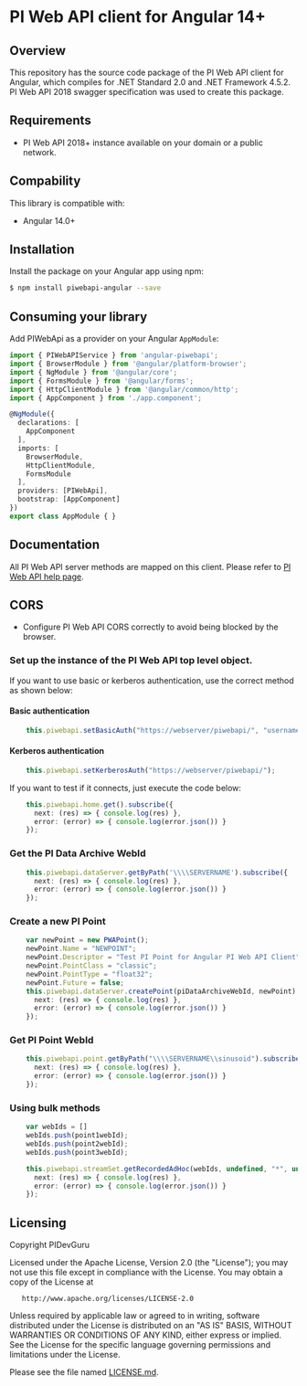 PI Web API client for Angular 14+
===

## Overview
This repository has the source code package of the PI Web API client for Angular, which compiles for .NET Standard 2.0 and .NET Framework 4.5.2. PI Web API 2018 swagger specification was used to create this package.


## Requirements

 - PI Web API 2018+ instance available on your domain or a public network.


## Compability

This library is compatible with:

 - Angular 14.0+

## Installation

Install the package on your Angular app using npm:

```bash
$ npm install piwebapi-angular --save
```

## Consuming your library

Add PIWebApi as a provider on your Angular `AppModule`:

```typescript
import { PIWebAPIService } from 'angular-piwebapi';
import { BrowserModule } from '@angular/platform-browser';
import { NgModule } from '@angular/core';
import { FormsModule } from '@angular/forms';
import { HttpClientModule } from '@angular/common/http';
import { AppComponent } from './app.component';

@NgModule({
  declarations: [
    AppComponent
  ],
  imports: [
    BrowserModule,
    HttpClientModule,
    FormsModule
  ],
  providers: [PIWebApi],
  bootstrap: [AppComponent]
})
export class AppModule { }

```

## Documentation

All PI Web API server methods are mapped on this client. Please refer to [PI Web API help page](/piwebapi/help). 

## CORS

- Configure PI Web API CORS correctly to avoid being blocked by the browser.
 

### Set up the instance of the PI Web API top level object.

If you want to use basic or kerberos authentication, use the correct method as shown below:

#### Basic authentication

```typescript
    this.piwebapi.setBasicAuth("https://webserver/piwebapi/", "username", "password");
``` 

#### Kerberos authentication

```typescript
    this.piwebapi.setKerberosAuth("https://webserver/piwebapi/");
``` 

If you want to test if it connects, just execute the code below:

```typescript
    this.piwebapi.home.get().subscribe({
      next: (res) => { console.log(res) }, 
      error: (error) => { console.log(error.json()) }
    });
``` 

### Get the PI Data Archive WebId

```typescript
    this.piwebapi.dataServer.getByPath('\\\\SERVERNAME').subscribe({
      next: (res) => { console.log(res) }, 
      error: (error) => { console.log(error.json()) }
    });
```

### Create a new PI Point

```typescript
    var newPoint = new PWAPoint();
    newPoint.Name = "NEWPOINT";
    newPoint.Descriptor = "Test PI Point for Angular PI Web API Client";
    newPoint.PointClass = "classic";
    newPoint.PointType = "float32";
    newPoint.Future = false;
    this.piwebapi.dataServer.createPoint(piDataArchiveWebId, newPoint).subscribe({
      next: (res) => { console.log(res) }, 
      error: (error) => { console.log(error.json()) }
    });    
```

### Get PI Point WebId

```typescript
    this.piwebapi.point.getByPath("\\\\SERVERNAME\\sinusoid").subscribe({
      next: (res) => { console.log(res) }, 
      error: (error) => { console.log(error.json()) }
    }); 
```

### Using bulk methods

```typescript
    var webIds = []
    webIds.push(point1webId);
    webIds.push(point2webId);
    webIds.push(point3webId);

    this.piwebapi.streamSet.getRecordedAdHoc(webIds, undefined, "*", undefined, true, 1000, undefined, "*-3d", undefined).subscribe({
      next: (res) => { console.log(res) }, 
      error: (error) => { console.log(error.json()) }
    });           
```


## Licensing
Copyright PIDevGuru

   Licensed under the Apache License, Version 2.0 (the "License");
   you may not use this file except in compliance with the License.
   You may obtain a copy of the License at

       http://www.apache.org/licenses/LICENSE-2.0

   Unless required by applicable law or agreed to in writing, software
   distributed under the License is distributed on an "AS IS" BASIS,
   WITHOUT WARRANTIES OR CONDITIONS OF ANY KIND, either express or implied.
   See the License for the specific language governing permissions and
   limitations under the License.
   
Please see the file named [LICENSE.md](LICENSE.md).
